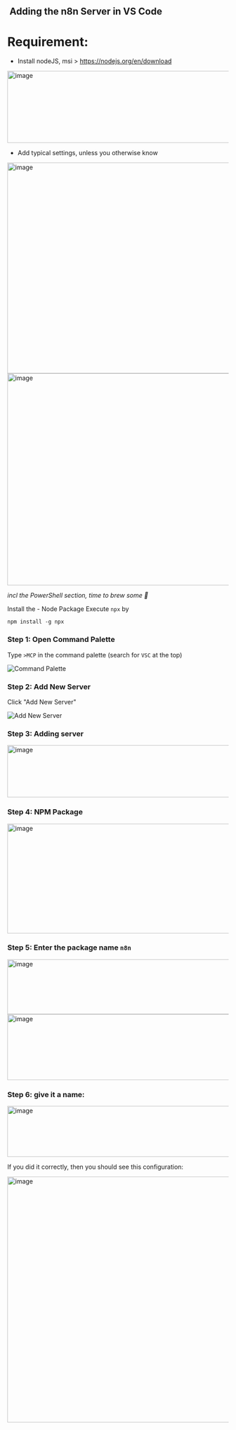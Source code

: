 ## ️ Adding the n8n Server in VS Code
# Requirement:
- Install nodeJS, msi > https://nodejs.org/en/download

<img width="656" height="164" alt="image" src="https://github.com/user-attachments/assets/b6ed9d2c-703e-4e5e-a730-af9349885c07" />

- Add typical settings, unless you otherwise know

<img width="612" height="480" alt="image" src="https://github.com/user-attachments/assets/5d8d64b7-bc1c-47fc-93d8-dee03c8c2676" />

<img width="614" height="483" alt="image" src="https://github.com/user-attachments/assets/3c4d661d-28aa-4313-99c5-0e9ea57c1065" />

_incl the PowerShell section, time to brew some 🍵_

Install the - Node Package Execute `npx` by 
```
npm install -g npx
```


### Step 1: Open Command Palette
Type `>MCP` in the command palette (search for `VSC` at the top)

![Command Palette](https://github.com/user-attachments/assets/c0b3bf38-2c75-4c2b-a7c4-bb675628b98c)

### Step 2: Add New Server
Click "Add New Server"

![Add New Server](https://github.com/user-attachments/assets/9652f5f2-0a14-4de3-8bd3-0d65e623a3af)

### Step 3: Adding server
<img width="752" height="119" alt="image" src="https://github.com/user-attachments/assets/85ae9573-70f6-40f9-8ac8-8c6e8df2c8da" />

### Step 4: NPM Package
<img width="751" height="250" alt="image" src="https://github.com/user-attachments/assets/d5c24161-55d7-4756-93c9-d9d26383cd26" />

### Step 5: Enter the package name `n8n`
<img width="757" height="125" alt="image" src="https://github.com/user-attachments/assets/8398f7e7-e0f2-4885-87c6-842d8e77801e" />

<img width="765" height="150" alt="image" src="https://github.com/user-attachments/assets/2425b8aa-ca99-4e41-835b-95f3729018ae" />

### Step 6: give it a name:
<img width="755" height="116" alt="image" src="https://github.com/user-attachments/assets/f192d4c9-e76d-46bc-b629-b6da0e162b4b" />

If you did it correctly, then you should see this configuration:

<img width="1217" height="560" alt="image" src="https://github.com/user-attachments/assets/971c69a9-a024-46f8-b8cf-43a3141da83f" />
